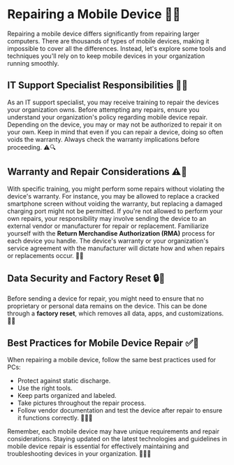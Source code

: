# Repairing a Mobile Device 📱🔧

Repairing a mobile device differs significantly from repairing larger computers. There are thousands of types of mobile devices, making it impossible to cover all the differences. Instead, let's explore some tools and techniques you'll rely on to keep mobile devices in your organization running smoothly.

## IT Support Specialist Responsibilities 👨‍💻

As an IT support specialist, you may receive training to repair the devices your organization owns. Before attempting any repairs, ensure you understand your organization's policy regarding mobile device repair. Depending on the device, you may or may not be authorized to repair it on your own. Keep in mind that even if you can repair a device, doing so often voids the warranty. Always check the warranty implications before proceeding. ⚠️🔍

## Warranty and Repair Considerations ⚠️🔧

With specific training, you might perform some repairs without violating the device's warranty. For instance, you may be allowed to replace a cracked smartphone screen without voiding the warranty, but replacing a damaged charging port might not be permitted. If you're not allowed to perform your own repairs, your responsibility may involve sending the device to an external vendor or manufacturer for repair or replacement. Familiarize yourself with the **Return Merchandise Authorization (RMA)** process for each device you handle. The device's warranty or your organization's service agreement with the manufacturer will dictate how and when repairs or replacements occur. 📄🔁

## Data Security and Factory Reset 🔒🔄

Before sending a device for repair, you might need to ensure that no proprietary or personal data remains on the device. This can be done through a **factory reset**, which removes all data, apps, and customizations. 🔄📱

## Best Practices for Mobile Device Repair ✅🔧

When repairing a mobile device, follow the same best practices used for PCs:

- Protect against static discharge.
- Use the right tools.
- Keep parts organized and labeled.
- Take pictures throughout the repair process.
- Follow vendor documentation and test the device after repair to ensure it functions correctly. 📸📝✅

Remember, each mobile device may have unique requirements and repair considerations. Staying updated on the latest technologies and guidelines in mobile device repair is essential for effectively maintaining and troubleshooting devices in your organization. 💪📱🔧
